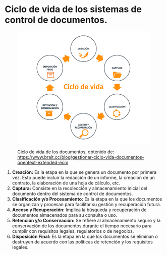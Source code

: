 # Ciclo de vida de los sistemas de control de documentos.

<figure><img src="../.gitbook/assets/65dda8dca813b8421d168e18_image-1.png" alt=""><figcaption><p>Ciclo de vida de los documentos, obtenido de: <a href="https://www.brait.cc/blog/gestionar-ciclo-vida-documentos-opentext-extended-ecm">https://www.brait.cc/blog/gestionar-ciclo-vida-documentos-opentext-extended-ecm</a></p></figcaption></figure>

1. **Creación:** Es la etapa en la que se genera un documento por primera vez. Esto puede incluir la redacción de un informe, la creación de un contrato, la elaboración de una hoja de cálculo, etc.
2. **Captura:** Consiste en la recolección y almacenamiento inicial del documento dentro del sistema de control de documentos.
3. **Clasificación y/o Procesamiento:** Es la etapa en la que los documentos se organizan y procesan para facilitar su gestión y recuperación futura.
4. **Acceso y Recuperación:** Implica la búsqueda y recuperación de documentos almacenados para su consulta o uso.
5. **Retención y/o Conservación:** Se refiere al almacenamiento seguro y la conservación de los documentos durante el tiempo necesario para cumplir con requisitos legales, regulatorios o de negocios.
6. **Disposición Final:** Es la etapa en la que los documentos se eliminan o destruyen de acuerdo con las políticas de retención y los requisitos legales.
